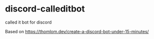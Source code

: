 # discord-calleditbot
called it bot for discord

Based on https://thomlom.dev/create-a-discord-bot-under-15-minutes/

